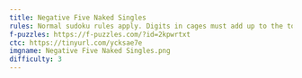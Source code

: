 ```yaml
---
title: Negative Five Naked Singles
rules: Normal sudoku rules apply. Digits in cages must add up to the total indicated and cannot repeat within the cage. Digits separated by an X sum to 10, and those separated by a V sum to 5. All possible Xs and Vs are given.
f-puzzles: https://f-puzzles.com/?id=2kpwrtxt
ctc: https://tinyurl.com/ycksae7e
imgname: Negative Five Naked Singles.png
difficulty: 3
---
```

